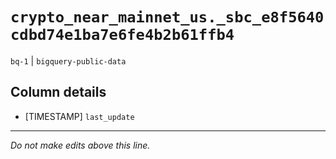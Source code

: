 # `crypto_near_mainnet_us._sbc_e8f5640cdbd74e1ba7e6fe4b2b61ffb4`
`bq-1` | `bigquery-public-data`

## Column details
* [TIMESTAMP] `last_update`

-------------------------------------------------------------------------------
*Do not make edits above this line.*

